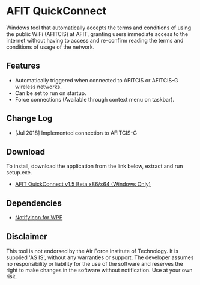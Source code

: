 # AFIT QuickConnect
Windows tool that automatically accepts the terms and conditions of using the public WiFi (AFITCIS) at AFIT, granting users immediate access to the internet without having to access and re-confirm reading the terms and conditions of usage of the network.
## Features
  * Automatically triggered when connected to AFITCIS or AFITCIS-G wireless networks.
  * Can be set to run on startup.
  * Force connections (Available through context menu on taskbar).
## Change Log
  * [Jul 2018] Implemented connection to AFITCIS-G
  
## Download
To install, download the application from the link below, extract and run setup.exe.
 * [AFIT QuickConnect v1.5 Beta x86/x64 (Windows Only)](https://github.com/lcintron/AFITQuickConnect/raw/master/Releases/AFITQuickConnectv1.5.zip)

## Dependencies
 * [NotifyIcon for WPF](hardcoded.net)
## Disclaimer
This tool is not endorsed by the Air Force Institute of Technology. It is supplied 'AS IS', without any warranties or support. The developer assumes no responsibility or liability for the use of the software and reserves the right to make changes in the software without notification. Use at your own risk. 
